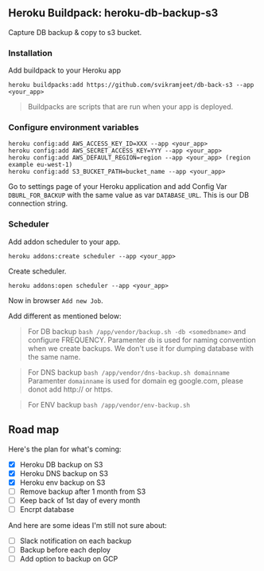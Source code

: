## Heroku Buildpack: heroku-db-backup-s3
Capture DB backup & copy to s3 bucket.

### Installation
Add buildpack to your Heroku app
```
heroku buildpacks:add https://github.com/svikramjeet/db-back-s3 --app <your_app>
```
> Buildpacks are scripts that are run when your app is deployed.

### Configure environment variables
```
heroku config:add AWS_ACCESS_KEY_ID=XXX --app <your_app>
heroku config:add AWS_SECRET_ACCESS_KEY=YYY --app <your_app>
heroku config:add AWS_DEFAULT_REGION=region --app <your_app> (region example eu-west-1)
heroku config:add S3_BUCKET_PATH=bucket_name --app <your_app>

```
Go to settings page of your Heroku application and add Config Var `DBURL_FOR_BACKUP` with the same value as var `DATABASE_URL`. This is our DB connection string.

### Scheduler
Add addon scheduler to your app. 
```
heroku addons:create scheduler --app <your_app>
```
Create scheduler.
```
heroku addons:open scheduler --app <your_app>
```
Now in browser `Add new Job`.

Add different as mentioned below:

> For DB backup
`bash /app/vendor/backup.sh -db <somedbname>`
and configure FREQUENCY. Paramenter `db` is used for naming convention when we create backups. We don't use it for dumping  database with the same name.

> For DNS backup
`bash /app/vendor/dns-backup.sh domainname`
Paramenter `domainname` is used for domain eg google.com, please donot add http:// or https.


> For ENV backup
`bash /app/vendor/env-backup.sh`


## Road map
Here's the plan for what's coming:

- [x] Heroku DB backup on S3
- [x] Heroku DNS backup on S3
- [x] Heroku env backup on S3
- [ ] Remove backup after 1 month from S3
- [ ] Keep back  of 1st day of every month
- [ ] Encrpt database

And here are some ideas I'm still not sure about:
- [ ] Slack notification on each backup
- [ ] Backup before each deploy
- [ ] Add option to backup on GCP
